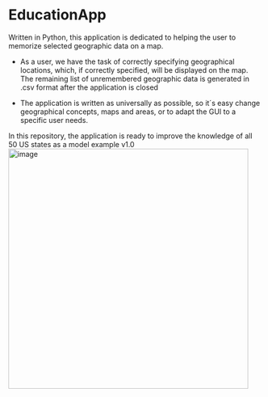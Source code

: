 # EducationApp
Written in Python, this application is dedicated to helping the user to memorize selected geographic data on a map.  
- As a user, we have the task of correctly specifying geographical locations, which, if correctly specified, will be displayed on the map. The remaining list of unremembered geographic data is generated in .csv format after the application is closed

- The application is written as universally as possible, so it´s easy change geographical concepts, maps and areas, or to adapt the GUI to a specific user needs.

In this repository, the application is ready to improve the knowledge of all 50 US states as a model example
v1.0
<img width="475" alt="image" src="https://github.com/lukasdekanovsky/--2-EducationalApp-for-memorizing-the-geographic-data/assets/118485944/7844a592-89ef-47ec-8a63-302dfc433468">

